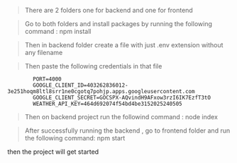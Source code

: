 > There are 2 folders one for backend and one for frontend

> Go to both folders and install packages by running the following command :
                	npm install

> Then in backend folder create a file with just  .env extension without any filename

> Then paste the following credentials in that file
	
          	PORT=4000
          	GOOGLE_CLIENT_ID=403262836012-		3e251hoqm8ltl8srr1ne0cgotq7pohjp.apps.googleusercontent.com
          	GOOGLE_CLIENT_SECRET=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
          	WEATHER_API_KEY=464d692074f54bd4be3152025240505


> Then on backend project run the followind command :
	          node index

> After successfully running the backend , go to frontend folder and run the following command:
	          npm start

then the project will get started

